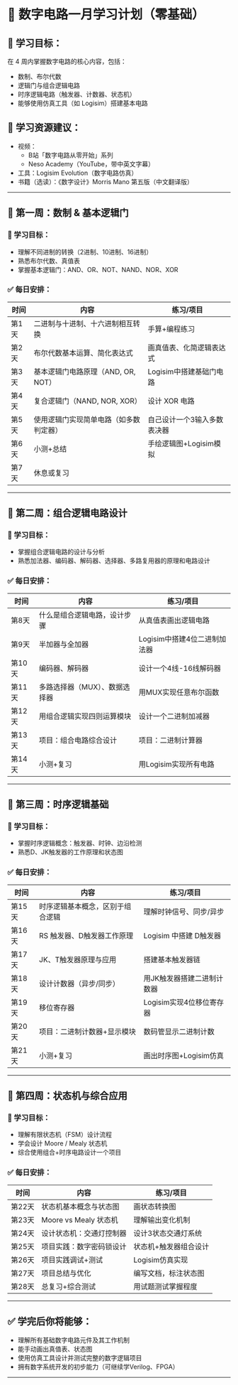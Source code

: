 # 📅 数字电路一月学习计划（零基础）

## 🧭 学习目标：

在 4 周内掌握数字电路的核心内容，包括：

- 数制、布尔代数
- 逻辑门与组合逻辑电路
- 时序逻辑电路（触发器、计数器、状态机）
- 能够使用仿真工具（如 Logisim）搭建基本电路

## 🧰 学习资源建议：

- 视频：
  - B站「数字电路从零开始」系列
  - Neso Academy（YouTube，带中英文字幕）
- 工具：Logisim Evolution（数字电路仿真）
- 书籍（选读）：《数字设计》Morris Mano 第五版（中文翻译版）

------

## 📖 第一周：数制 & 基本逻辑门

### 🎯 学习目标：

- 理解不同进制的转换（2进制、10进制、16进制）
- 熟悉布尔代数、真值表
- 掌握基本逻辑门：AND、OR、NOT、NAND、NOR、XOR

### ✅ 每日安排：

| 时间  | 内容                                   | 练习/项目                   |
| ----- | -------------------------------------- | --------------------------- |
| 第1天 | 二进制与十进制、十六进制相互转换       | 手算+编程练习               |
| 第2天 | 布尔代数基本运算、简化表达式           | 画真值表、化简逻辑表达式    |
| 第3天 | 基本逻辑门电路原理（AND, OR, NOT）     | Logisim中搭建基础门电路     |
| 第4天 | 复合逻辑门（NAND, NOR, XOR）           | 设计 XOR 电路               |
| 第5天 | 使用逻辑门实现简单电路（如多数判定器） | 自己设计一个3输入多数表决器 |
| 第6天 | 小测+总结                              | 手绘逻辑图+Logisim模拟      |
| 第7天 | 休息或复习                             |                             |

------

## 📖 第二周：组合逻辑电路设计

### 🎯 学习目标：

- 掌握组合逻辑电路的设计与分析
- 熟悉加法器、编码器、解码器、选择器、多路复用器的原理和电路设计

### ✅ 每日安排：

| 时间   | 内容                          | 练习/项目                    |
| ------ | ----------------------------- | ---------------------------- |
| 第8天  | 什么是组合逻辑电路，设计步骤  | 从真值表画出逻辑电路         |
| 第9天  | 半加器与全加器                | Logisim中搭建4位二进制加法器 |
| 第10天 | 编码器、解码器                | 设计一个4线-16线解码器       |
| 第11天 | 多路选择器（MUX）、数据选择器 | 用MUX实现任意布尔函数        |
| 第12天 | 用组合逻辑实现四则运算模块    | 设计一个二进制加减器         |
| 第13天 | 项目：组合电路综合设计        | 项目：二进制计算器           |
| 第14天 | 小测+复习                     | 用Logisim实现所有电路        |

------

## 📖 第三周：时序逻辑基础

### 🎯 学习目标：

- 掌握时序逻辑概念：触发器、时钟、边沿检测
- 熟悉D、JK触发器的工作原理和状态图

### ✅ 每日安排：

| 时间   | 内容                             | 练习/项目                  |
| ------ | -------------------------------- | -------------------------- |
| 第15天 | 时序逻辑基本概念，区别于组合逻辑 | 理解时钟信号、同步/异步    |
| 第16天 | RS 触发器、D触发器工作原理       | Logisim 中搭建 D触发器     |
| 第17天 | JK、T触发器原理与应用            | 搭建基本触发器链           |
| 第18天 | 设计计数器（异步/同步）          | 用JK触发器搭建二进制计数器 |
| 第19天 | 移位寄存器                       | Logisim实现4位移位寄存器   |
| 第20天 | 项目：二进制计数器+显示模块      | 数码管显示二进制计数       |
| 第21天 | 小测+复习                        | 画出时序图+Logisim仿真     |

------

## 📖 第四周：状态机与综合应用

### 🎯 学习目标：

- 理解有限状态机（FSM）设计流程
- 学会设计 Moore / Mealy 状态机
- 综合使用组合+时序电路设计一个项目

### ✅ 每日安排：

| 时间   | 内容                     | 练习/项目             |
| ------ | ------------------------ | --------------------- |
| 第22天 | 状态机基本概念与状态图   | 画状态转换图          |
| 第23天 | Moore vs Mealy 状态机    | 理解输出变化机制      |
| 第24天 | 设计状态机：交通灯控制器 | 设计3状态交通灯系统   |
| 第25天 | 项目实践：数字密码锁设计 | 状态机+触发器组合设计 |
| 第26天 | 项目实践调试+测试        | Logisim仿真实现       |
| 第27天 | 项目总结与优化           | 编写文档，标注状态图  |
| 第28天 | 总复习+综合测试          | 用试题测试掌握程度    |

------

## ✅ 学完后你将能够：

- 理解所有基础数字电路元件及其工作机制
- 能手动画出真值表、状态图
- 使用仿真工具设计并测试完整的数字逻辑项目
- 拥有数字系统开发的初步能力（可继续学Verilog、FPGA）

---

